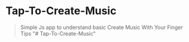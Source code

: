# Tap-To-Create-Music
> Simple Js app to understand basic
> Create Music With Your Finger Tips
"# Tap-To-Create-Music" 
